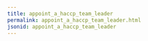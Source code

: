 ```yaml
---
title: appoint_a_haccp_team_leader
permalink: appoint_a_haccp_team_leader.html
jsonid: appoint_a_haccp_team_leader
---
```

